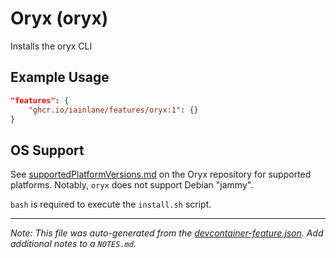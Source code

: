 
# Oryx (oryx)

Installs the oryx CLI

## Example Usage

```json
"features": {
    "ghcr.io/iainlane/features/oryx:1": {}
}
```





## OS Support

See [supportedPlatformVersions.md](https://github.com/microsoft/Oryx/blob/main/doc/supportedPlatformVersions.md) on the Oryx repository for supported platforms.  Notably, `oryx` does not support Debian "jammy".

`bash` is required to execute the `install.sh` script.


---

_Note: This file was auto-generated from the [devcontainer-feature.json](https://github.com/iainlane/features/blob/main/src/oryx/devcontainer-feature.json).  Add additional notes to a `NOTES.md`._
